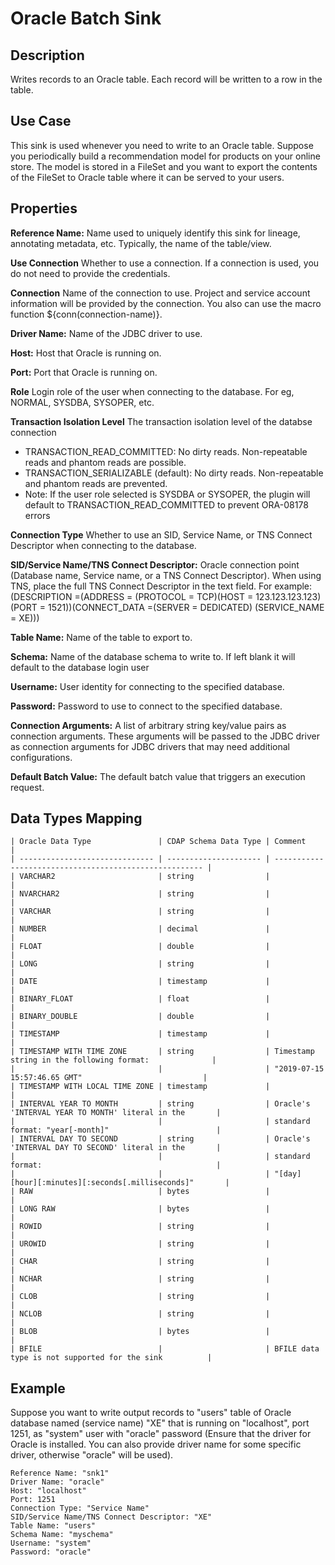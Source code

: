 # Oracle Batch Sink


Description
-----------
Writes records to an Oracle table. Each record will be written to a row in the table.


Use Case
--------
This sink is used whenever you need to write to an Oracle table.
Suppose you periodically build a recommendation model for products on your online store.
The model is stored in a FileSet and you want to export the contents
of the FileSet to Oracle table where it can be served to your users.

Properties
----------
**Reference Name:** Name used to uniquely identify this sink for lineage, annotating metadata, etc.
Typically, the name of the table/view.

**Use Connection** Whether to use a connection. If a connection is used, you do not need to provide the credentials.

**Connection** Name of the connection to use. Project and service account information will be provided by the connection.
You also can use the macro function ${conn(connection-name)}.

**Driver Name:** Name of the JDBC driver to use.

**Host:** Host that Oracle is running on.

**Port:** Port that Oracle is running on.

**Role** Login role of the user when connecting to the database. For eg, NORMAL, SYSDBA, SYSOPER, etc.

**Transaction Isolation Level** The transaction isolation level of the databse connection
- TRANSACTION_READ_COMMITTED: No dirty reads. Non-repeatable reads and phantom reads are possible.
- TRANSACTION_SERIALIZABLE (default): No dirty reads. Non-repeatable and phantom reads are prevented.
- Note: If the user role selected is SYSDBA or SYSOPER, the plugin will default to TRANSACTION_READ_COMMITTED to prevent ORA-08178 errors

**Connection Type** Whether to use an SID, Service Name, or TNS Connect Descriptor when connecting to the database.

**SID/Service Name/TNS Connect Descriptor:** Oracle connection point (Database name, Service name, or a TNS Connect Descriptor). When using TNS, place
the full TNS Connect Descriptor in the text field. For example:
(DESCRIPTION =(ADDRESS = (PROTOCOL = TCP)(HOST = 123.123.123.123)(PORT = 1521))(CONNECT_DATA =(SERVER = DEDICATED)
(SERVICE_NAME = XE)))

**Table Name:** Name of the table to export to.

**Schema:** Name of the database schema to write to. If left blank it will default to the database login user

**Username:** User identity for connecting to the specified database.

**Password:** Password to use to connect to the specified database.

**Connection Arguments:** A list of arbitrary string key/value pairs as connection arguments. These arguments
will be passed to the JDBC driver as connection arguments for JDBC drivers that may need additional configurations.

**Default Batch Value:** The default batch value that triggers an execution request.


Data Types Mapping
----------

    | Oracle Data Type               | CDAP Schema Data Type | Comment                                                |
    | ------------------------------ | --------------------- | ------------------------------------------------------ |
    | VARCHAR2                       | string                |                                                        |
    | NVARCHAR2                      | string                |                                                        |
    | VARCHAR                        | string                |                                                        |
    | NUMBER                         | decimal               |                                                        |
    | FLOAT                          | double                |                                                        |
    | LONG                           | string                |                                                        |
    | DATE                           | timestamp             |                                                        |
    | BINARY_FLOAT                   | float                 |                                                        |
    | BINARY_DOUBLE                  | double                |                                                        |
    | TIMESTAMP                      | timestamp             |                                                        |
    | TIMESTAMP WITH TIME ZONE       | string                | Timestamp string in the following format:              |
    |                                |                       | "2019-07-15 15:57:46.65 GMT"                           |
    | TIMESTAMP WITH LOCAL TIME ZONE | timestamp             |                                                        |
    | INTERVAL YEAR TO MONTH         | string                | Oracle's 'INTERVAL YEAR TO MONTH' literal in the       |
    |                                |                       | standard format: "year[-month]"                        |
    | INTERVAL DAY TO SECOND         | string                | Oracle's 'INTERVAL DAY TO SECOND' literal in the       |
    |                                |                       | standard format:                                       |
    |                                |                       | "[day] [hour][:minutes][:seconds[.milliseconds]"       |
    | RAW                            | bytes                 |                                                        |
    | LONG RAW                       | bytes                 |                                                        |
    | ROWID                          | string                |                                                        |
    | UROWID                         | string                |                                                        |
    | CHAR                           | string                |                                                        |
    | NCHAR                          | string                |                                                        |
    | CLOB                           | string                |                                                        |
    | NCLOB                          | string                |                                                        |
    | BLOB                           | bytes                 |                                                        |
    | BFILE                          |                       | BFILE data type is not supported for the sink          |


Example
-------
Suppose you want to write output records to "users" table of Oracle database named (service name) "XE" that is running on "localhost", 
port 1251, as "system" user with "oracle" password (Ensure that the driver for Oracle is installed. You can also provide 
driver name for some specific driver, otherwise "oracle" will be used). 

```
Reference Name: "snk1"
Driver Name: "oracle"
Host: "localhost"
Port: 1251
Connection Type: "Service Name"
SID/Service Name/TNS Connect Descriptor: "XE"
Table Name: "users"
Schema Name: "myschema"
Username: "system"
Password: "oracle"
```
